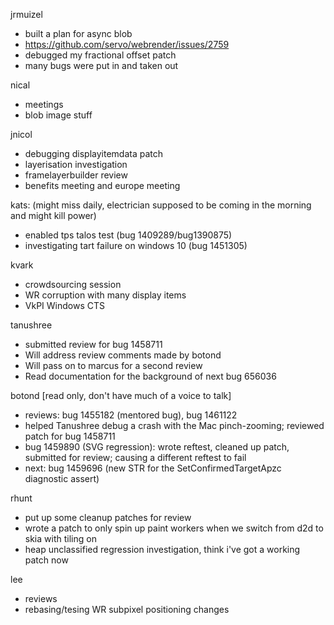 jrmuizel
* built a plan for async blob
* https://github.com/servo/webrender/issues/2759
* debugged my fractional offset patch
* many bugs were put in and taken out



nical
* meetings
* blob image stuff



jnicol
* debugging displayitemdata patch
* layerisation investigation
* framelayerbuilder review
* benefits meeting and europe meeting



kats: (might miss daily, electrician supposed to be coming in the morning and might kill power)
* enabled tps talos test (bug 1409289/bug1390875)
* investigating tart failure on windows 10 (bug 1451305)



kvark
* crowdsourcing session
* WR corruption with many display items
* VkPI Windows CTS



tanushree
* submitted review for bug 1458711
* Will address review comments made by botond
* Will pass on to marcus for a second review
* Read documentation for the background of next bug 656036 



botond [read only, don't have much of a voice to talk]
* reviews: bug 1455182 (mentored bug), bug 1461122 
* helped Tanushree debug a crash with the Mac pinch-zooming; reviewed patch for bug 1458711 
* bug 1459890 (SVG regression): wrote reftest, cleaned up patch, submitted for review; causing a different reftest to fail
* next: bug 1459696 (new STR for the SetConfirmedTargetApzc diagnostic assert)



rhunt
* put up some cleanup patches for review
* wrote a patch to only spin up paint workers when we switch from d2d to skia with tiling on
* heap unclassified regression investigation, think i've got a working patch now



lee
* reviews
* rebasing/tesing WR subpixel positioning changes



